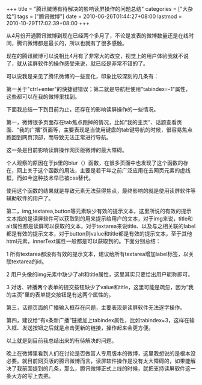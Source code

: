 +++
title = "腾讯微博有待解决的影响读屏操作的问题总结"
categories = ["大杂烩"]
tags = ["腾讯微博"]
date = 2010-06-26T01:44:27+08:00
lastmod = 2010-10-29T17:02:39+08:00
+++



从4月份开通腾讯微博到现在已经两个多月了，不论是发表的微博数量还是在线时间，腾讯微博都是最长的，所以也就有了很多感触。

现在的腾讯微博可以说相比4月有了非常大的改变，视觉上的用户体验我就不说了，就从读屏软件的操作感受来说，就已经是非常不错的了。

可以说我是亲见了腾讯微博的一些变化，印象比较深刻的几条有：

第一关于"ctrl+enter"的快捷键错误；第二就是导航栏使用"tabindex=-1"属性，这些都可以在我的微博里找到。

下面我总结一下到目前为止，还存在的影响读屏操作的一些情况。


第一，微博很多页面存在tab焦点跑掉的情况，比如“我的主页”、话题查看页面、“我的广播”页面等，主要表现是当使用键盘的tab键导航的时候，很容易焦点跑回到网页顶部，而导致无法正常进行导航。

这一条是目前影响读屏操作网页版微博的最大障碍。

个人观察的原因在于js里的blur（）函数，在很多页面中也发现了这个函数的存在，网上关于这个函数的用法，主要是若干年之前广泛应用在去网页元素的虚线框，而如今这种技术早已被css替代。

使用这个函数的结果就是导致元素无法获得焦点，最终影响的就是使用读屏软件等辅助软件的用户了。

第二，img,textarea,button等元素缺少有效的提示文本，这里所说的有效的提示文本指的是读屏软件可以获取到的用来提示给用户的文本，对于img来说，title和alt属性都是读屏可以获取的文本，对于textarea来说title、以及与之相关联的label都是有效的提示文本，对于button则value和title都是有效的提示文本，至于其他html元素，innerText属性一般都是可以获取到的。下面分别总结：

1  所有textarea都没有有效的提示文本，建议给所有textarea增加label标签，以关联textarea的id。

2  用户头像的img元素中缺少了alt和title属性，这里其实只要给出用户昵称即可。

3  对话、转播两个表单的提交按钮缺少了value和title，这里可能是疏忽，因为“我的主页”里的表单提交按钮是有这两个属性的。

第三，话题页面的广播输入框存在问题，主要表现是读屏软件无法逐字操作。

第四，建议给“有x条新广播”链接加上tabindex属性，比如tabindex=3，这样在输入框、发送按钮之后就是点击更新的链接，操作起来会更方便。

以上就是到目前我总结出来的有待解决的问题。

晚上在微博里看到人们在讨论是否做盲人专用版本的微博，这里我想说的是根本没必要。就目前网页版的腾讯微博而言，读屏软件操作是没有太大障碍的，如果能解决了我前面提到的几条，那么，腾讯微博正式上线的时候，就把支持读屏软件这一条大方的写上去把。

